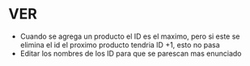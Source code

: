 # VER
- Cuando se agrega un producto el ID es el maximo, pero si este se elimina el id el proximo producto tendria ID +1, esto no pasa
- Editar los nombres de los ID para que se parescan mas enunciado
